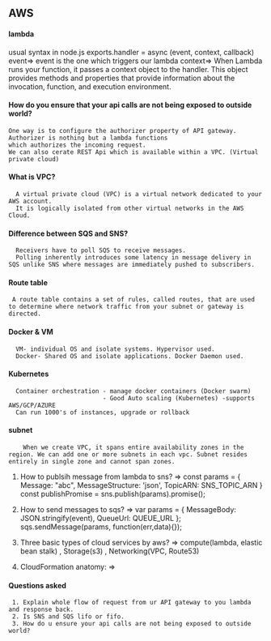 ## AWS

#### lambda
  usual syntax in node.js   exports.handler = async (event, context, callback)
  event=> event is the one which triggers our lambda
  context=> When Lambda runs your function, it passes a context object to the handler.
  This object provides methods and properties that provide information about the invocation, function, and execution environment.

#### How do you ensure that your api calls are not being exposed to outside world?
    One way is to configure the authorizer property of API gateway. Authorizer is nothing but a lambda functions
    which authorizes the incoming request.
    We can also cerate REST Api which is available within a VPC. (Virtual private cloud)

#### What is VPC?
      A virtual private cloud (VPC) is a virtual network dedicated to your AWS account.
      It is logically isolated from other virtual networks in the AWS Cloud.

#### Difference between SQS and SNS?
      Receivers have to poll SQS to receive messages.
      Polling inherently introduces some latency in message delivery in SQS unlike SNS where messages are immediately pushed to subscribers.


#### Route table
     A route table contains a set of rules, called routes, that are used to determine where network traffic from your subnet or gateway is directed.

#### Docker & VM
      VM- individual OS and isolate systems. Hypervisor used.
      Docker- Shared OS and isolate applications. Docker Daemon used.

#### Kubernetes
      Container orchestration - manage docker containers (Docker swarm)
                              - Good Auto scaling (Kubernetes) -supports AWS/GCP/AZURE
      Can run 1000's of instances, upgrade or rollback

#### subnet
        When we create VPC, it spans entire availability zones in the region. We can add one or more subnets in each vpc. Subnet resides entirely in single zone and cannot span zones.

1. How to publsih message from lambda to sns?
=> const params = {
  Message: "abc",
  MessageStructure: 'json',
  TopicARN: SNS_TOPIC_ARN
}      
const publishPromise = sns.publish(params).promise();


2. How to send messages to sqs?
=>   var params = {
    MessageBody: JSON.stringify(event),
    QueueUrl: QUEUE_URL
  };
  sqs.sendMessage(params, function(err,data){});


3. Three basic types of cloud services by aws?
=> compute(lambda, elastic bean stalk) , Storage(s3) , Networking(VPC, Route53)

4. CloudFormation anatomy:
=>


#### Questions asked
     1. Explain whole flow of request from ur API gateway to you lambda and response back.
     2. Is SNS and SQS lifo or fifo.
     3. How do u ensure your api calls are not being exposed to outside world?
